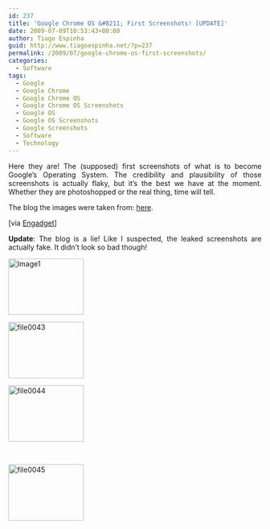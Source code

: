 ```yaml
---
id: 237
title: 'Google Chrome OS &#8211; First Screenshots! [UPDATE]'
date: 2009-07-09T10:53:43+00:00
author: Tiago Espinha
guid: http://www.tiagoespinha.net/?p=237
permalink: /2009/07/google-chrome-os-first-screenshots/
categories:
  - Software
tags:
  - Google
  - Google Chrome
  - Google Chrome OS
  - Google Chrome OS Screenshots
  - Google OS
  - Google OS Screenshots
  - Google Screenshots
  - Software
  - Technology
---
```

<p style="text-align: justify;">
  Here they are! The (supposed) first screenshots of what is to become Google&#8217;s Operating System. The credibility and plausibility of those screenshots is actually flaky, but it&#8217;s the best we have at the moment. Whether they are photoshopped or the real thing, time will tell.
</p>

<p style="text-align: justify;">
  The blog the images were taken from: <a href="http://chromeosleak.wordpress.com/" target="_blank">here</a>.
</p>

<p style="text-align: justify;">
  [via <a href="http://www.engadget.com/2009/07/09/first-google-chrome-os-screenshots-leaked/" target="_blank">Engadget</a>]
</p>

<p style="text-align: justify;">
  <strong>Update</strong>: The blog is a lie! Like I suspected, the leaked screenshots are actually fake. It didn&#8217;t look so bad though!
</p>

<div id='gallery-2' class='gallery galleryid-237 gallery-columns-3 gallery-size-thumbnail'>
  <dl class='gallery-item'>
    <dt class='gallery-icon landscape'>
      <a href='https://www.tiagoespinha.net/2009/07/google-chrome-os-first-screenshots/file0042/'><img width="150" height="112" src="https://www.tiagoespinha.net/wp-content/uploads/2009/07/file0042.jpg" class="attachment-thumbnail size-thumbnail" alt="Image1" /></a>
    </dt>
  </dl>
  
  <dl class='gallery-item'>
    <dt class='gallery-icon landscape'>
      <a href='https://www.tiagoespinha.net/2009/07/google-chrome-os-first-screenshots/file0043/'><img width="150" height="112" src="https://www.tiagoespinha.net/wp-content/uploads/2009/07/file0043.jpg" class="attachment-thumbnail size-thumbnail" alt="file0043" /></a>
    </dt>
  </dl>
  
  <dl class='gallery-item'>
    <dt class='gallery-icon landscape'>
      <a href='https://www.tiagoespinha.net/2009/07/google-chrome-os-first-screenshots/file0044/'><img width="150" height="112" src="https://www.tiagoespinha.net/wp-content/uploads/2009/07/file0044.jpg" class="attachment-thumbnail size-thumbnail" alt="file0044" /></a>
    </dt>
  </dl>
  
  <br style="clear: both" />
  
  <dl class='gallery-item'>
    <dt class='gallery-icon landscape'>
      <a href='https://www.tiagoespinha.net/2009/07/google-chrome-os-first-screenshots/file0045/'><img width="150" height="112" src="https://www.tiagoespinha.net/wp-content/uploads/2009/07/file0045.jpg" class="attachment-thumbnail size-thumbnail" alt="file0045" /></a>
    </dt>
  </dl>
  
  <br style='clear: both' />
</div>